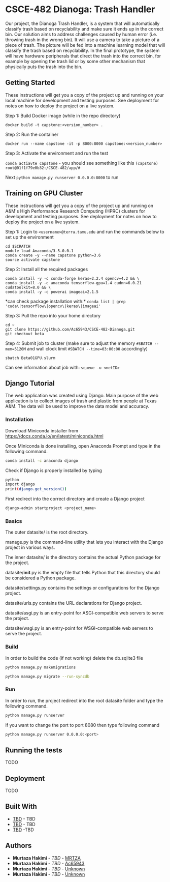 # CSCE-482 Dianoga: Trash Handler

Our project, the Dianoga Trash Handler, is a system that will automatically classify 
trash based on recyclability and make sure it ends up in the correct bin. Our 
solution aims to address challenges caused by human error (i.e. throwing trash in 
the wrong bin). It will use a camera to take a picture of a piece of trash. The 
picture will be fed into a machine learning model that will classify the trash 
based on recyclability. In the final prototype, the system will have hardware 
peripherals that direct the trash into the correct bin, for example by opening 
the trash lid or by some other mechanism that physically puts the trash into the bin.


## Getting Started

These instructions will get you a copy of the project up and running on your local 
machine for development and testing purposes. See deployment for notes on how to 
deploy the project on a live system. 

Step 1: Build Docker image (while in the repo directory)

`docker build -t capstone:<version_number> .`

Step 2: Run the container

`docker run --name capstone -it -p 8000:8000 capstone:<version_number>`

Step 3: Activate the environment and run the test

`conda actiavte capstone` - you should see something like 
this `(capstone) root@01f1f79e0b32:/CSCE-482/app/#`

Next `python manage.py runserver 0.0.0.0:8000` to run

## Training on GPU Cluster

These instructions will get you a copy of the project up and running on A&M's 
High Performance Research Computing (HPRC) clusters for development and testing 
purposes. See deployment for notes on how to deploy the project on a live system. 

Step 1: Login to `<username>@terra.tamu.edu` and run the commands below to set up 
the environment

```
cd $SCRATCH
module load Anaconda/3-5.0.0.1
conda create -y --name capstone python=3.6
source activate capstone
```

Step 2: Install all the required packages
```
conda install -y -c conda-forge keras=2.2.4 opencv=4.2 && \
conda install -y -c anaconda tensorflow-gpu=1.4 cudnn=6.0.21 cudatoolkit=8.0 && \
conda install -y -c powerai imageai=2.1.5
```

*can check package installation with:\* 
`conda list | grep 'cuda\|tensorflow\|opencv\|keras\|imageai'`

Step 3: Pull the repo into your home directory
```
cd ~
git clone https://github.com/Ac65943/CSCE-482-Dianoga.git
git checkout beta
```

Step 4: Submit job to cluster (make sure to adjust the memory
`#SBATCH --mem=5120M` and wall clock limit `#SBATCH --time=03:00:00`
accordingly)

`sbatch Beta01GPU.slurm`

Can see information about job with: `squeue -u <netID>`

## Django Tutorial

The web application was created using Django. Main purpose of the web application is to collect images of trash and plastic from people at Texas A&M. The data will be used to improve the data model and accuracy.

### Installation
Download Miniconda installer from https://docs.conda.io/en/latest/miniconda.html

Once Miniconda is done installing, open Anaconda Prompt and type in the following command.
```bash
conda install -c anaconda django
```
Check if Django is properly installed by typing
```bash
python
import django
print(django.get_version())
```
First redirect into the correct directory and create a Django project
```bash
django-admin startproject <project_name>
```

### Basics
The outer datasite/ is the root directory.

manage.py is the command-line utility that lets you interact with the Django project in various ways.

The inner datasite/ is the directory contains the actual Python package for the project.

datasite/__init__.py is the empty file that tells Python that this directory should be considered a Python package.

datasite/settings.py contains the settings or configurations for the Django project.

datasite/urls.py contains the URL declarations for Django project.

datasite/asgi.py is an entry-point for ASGI-compatible web servers to serve the project.

datasite/wsgi.py is an entry-point for WSGI-compatible web servers to serve the project.

### Build
In order to build the code (if not working) delete the db.sqlite3 file
```bash
python manage.py makemigrations

python manage.py migrate --run-syncdb
```

### Run
In order to run, the project redirect into the root datasite folder and type the following command.
```bash
python manage.py runserver
```

If you want to change the port to port 8080 then type following command
```bash
python manage.py runserver 0.0.0.0:<port>
```

## Running the tests

TODO

## Deployment

TODO

## Built With

* [TBD](http://www.google.com) - TBD
* [TBD](http://www.google.com) - TBD
* [TBD](https://www.google.com) -TBD 

## Authors

* **Murtaza Hakimi** - *TBD* - [MRTZA](https://github.com/MRTZA)
* **Murtaza Hakimi** - *TBD* - [Ac65943](https://github.com/Ac65943)
* **Murtaza Hakimi** - *TBD* - [Unknown](https://github.com/)
* **Murtaza Hakimi** - *TBD* - [Unknown](https://github.com/)



